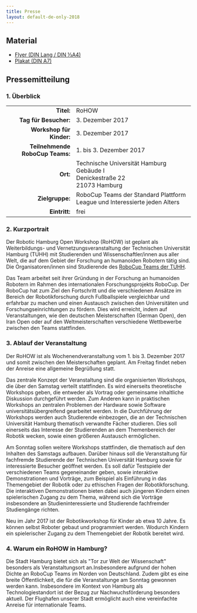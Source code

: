 ```yaml
---
title: Presse
layout: default-de-only-2018
---
```


## Material

- [Flyer (DIN Lang / DIN ⅓A4)](/assets/img/Flyer2017.pdf)
- [Plakat (DIN A7)](/assets/img/Plakat2017.pdf)

## Pressemitteilung
### 1. Überblick

|                                 |                                                                                        |
| ----------:                     | :------                                                                                |
| **Titel:**                      | RoHOW                                                                                  |
| **Tag für Besucher:**         | 3. Dezember 2017                                                                       |
| **Workshop für Kinder:**        | 3. Dezember 2017
| **Teilnehmende RoboCup Teams:** | 1. bis 3. Dezember 2017                                                                |
| **Ort:**                        | Technische Universität Hamburg <br> Gebäude I <br> Denickestraße 22 <br> 21073 Hamburg |
| **Zielgruppe:**                 | RoboCup Teams der Standard Plattform League und Interessierte jeden Alters             |
| **Eintritt:**                   | frei                                                                                   |

### 2. Kurzportrait

Der Robotic Hamburg Open Workshop (RoHOW) ist geplant als Weiterbildungs- und
Vernetzungsveranstaltung der Technischen Universität Hamburg (TUHH) mit
Studierenden und Wissenschaftler/innen aus aller Welt, die auf dem Gebiet der
Forschung an humanoiden Robotern tätig sind. Die Organisatoren/innen sind
Studierende des [RoboCup Teams der TUHH](https://www.hulks.de).

Das Team arbeitet seit ihrer Gründung in der Forschung an humanoiden Robotern im
Rahmen des internationalen Forschungsprojekts RoboCup. Der RoboCup hat zum Ziel
den Fortschritt und die verschiedenen Ansätze im Bereich der Robotikforschung
durch Fußballspiele vergleichbar und erfahrbar zu machen und einen Austausch
zwischen den Universitäten und Forschungseinrichtungen zu fördern. Dies wird
erreicht, indem auf Veranstaltungen, wie den deutschen Meisterschaften (German
Open), den Iran Open oder auf den Weltmeisterschaften verschiedene
Wettbewerbe zwischen den Teams stattfinden.

### 3. Ablauf der Veranstaltung

Der RoHOW ist als Wochenendveranstaltung vom 1. bis 3. Dezember 2017 und somit
zwischen den Meisterschaften geplant. Am Freitag findet neben der Anreise eine
allgemeine Begrüßung statt.

Das zentrale Konzept der Veranstaltung sind die organisierten Workshops, die
über den Samstag verteilt stattfinden. Es wird einerseits theoretische Workshops
geben, die entweder als Vortrag oder gemeinsame inhaltliche Diskussion
durchgeführt werden. Zum Anderen kann in praktischen Workshops an zentralen
Problemen der Hardware sowie Software universitätsübergreifend gearbeitet
werden. In die Durchführung der Workshops werden auch Studierende einbezogen,
die an der Technischen Universität Hamburg thematisch verwandte Fächer
studieren. Dies soll einerseits das Interesse der Studierenden an dem
Themenbereich der Robotik wecken, sowie einen größeren Austausch ermöglichen.

Am Sonntag sollen weitere Workshops stattfinden, die thematisch auf den Inhalten
des Samstags aufbauen. Darüber hinaus soll die Veranstaltung für fachfremde
Studierende der Technischen Universität Hamburg sowie für interessierte Besucher
geöffnet werden. Es soll dafür Testspiele der verschiedenen Teams gegeneinander
geben, sowie interaktive Demonstrationen und Vorträge, zum Beispiel als
Einführung in das Themengebiet der Robotik oder zu ethischen Fragen der
Robotikforschung. Die interaktiven Demonstrationen bieten dabei auch jüngeren
Kindern einen spielerischen Zugang zu dem Thema, während sich die Vorträge
insbesondere an Studieninteressierte und Studierende fachfremder Studiengänge
richten.

Neu im Jahr 2017 ist der Robotikworkshop für Kinder ab etwa 10 Jahre. Es können
selbst Roboter gebaut und programmiert werden. Wodurch Kindern ein spielerischer
Zugang zu dem Themengebiet der Robotik bereitet wird.

### 4. Warum ein RoHOW in Hamburg?

Die Stadt Hamburg bietet sich als "Tor zur Welt der Wissenschaft" besonders als
Veranstaltungsort an.Insbesondere aufgrund der hohen Dichte an RoboCup Teams im
Norden von Deutschland. Zudem gibt es eine breite Öffentlichkeit, die für die
Veranstaltunge am Sonntag gewonnen werden kann. Insbesondere im Kontext von
Hamburg als Technologiestandort ist der Bezug zur Nachwuchsförderung besonders
aktuell. Der Flughafen unserer Stadt ermöglicht auch eine vereinfachte Anreise
für internationale Teams.
